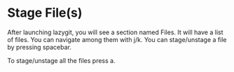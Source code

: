 # Stage File(s)

After launching lazygit, you will see a section named Files.
It will have a list of files.
You can navigate among them with j/k.
You can stage/unstage a file by pressing spacebar.

To stage/unstage all the files press a.
